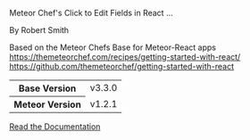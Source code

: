 Meteor Chef's Click to Edit Fields in React ...



By Robert Smith

Based on the 
Meteor Chefs Base for Meteor-React apps
https://themeteorchef.com/recipes/getting-started-with-react/
https://github.com/themeteorchef/getting-started-with-react

<table>
  <tbody>
    <tr>
      <th>Base Version</th>
      <td>v3.3.0</td>
    </tr>
    <tr>
      <th>Meteor Version</th>
      <td>v1.2.1</td>
    </tr>
  </tbody>
</table>

[Read the Documentation](http://themeteorchef.com/base)
